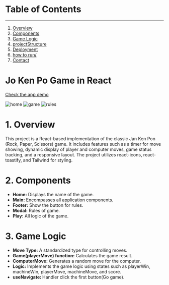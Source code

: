 # Table of Contents
__________________________________________________________________________________________________________________________________________________________
<ol dir='auto'>
  <li> 
    <a href="#1-overview">Overview</a>
  </li>
  <li>
    <a href="#2-components">Components</a>
  </li>
  <li>
    <a href="#3-gameLogic">Game Logic</a>
  </li>
  <li>
    <a href="#4-projectStructure">projectStructure</a>
  </li>
  <li>
    <a href="#5-deployment">Deployment</a>
  </li>
  <li>
    <a href="#6-howToRun">how to run/</a>
  </li>
  <li>
    <a href="#7-contact">Contact</a>
  </li>

</ol>

# Jo Ken Po Game in React

<a href="https://rock-paper-scissors-nko0538xl-gaalvesjs-projects.vercel.app">Check the app demo</a>

<img style="max-width: 100%" alt="home" src="https://github.com/gaalvesj/rock-paper-scissors/assets/23504396/1972f9a1-dfce-42da-8a89-d19d2ebe633b">
<img style="max-width: 100%" alt="game" src="https://github.com/gaalvesj/rock-paper-scissors/assets/23504396/46dff7a4-a756-4394-bfda-3c1eb46a7e0b">
<img style="max-width: 100%" alt="rules" src="https://github.com/gaalvesj/rock-paper-scissors/assets/23504396/be6e1ab7-82e6-4128-bf24-60e3073dc2ee">

# 1. Overview 
<p  href="#1-overview" >This project is a React-based implementation of the classic Jan Ken Pon (Rock, Paper, Scissors) game. It includes features such as a timer for move showing, dynamic display of player and computer moves, game status tracking, and a responsive layout. The project utilizes react-icons, react-toastify, and Tailwind for styling.</p>

# 2. Components
<ul href="#2-components">
<li><strong>Home:</strong> Displays the name of the game.</li>
<li><strong>Main:</strong> Encompasses all application components.</li>
<li><strong>Footer:</strong> Show the button for rules. </li>
<li><strong>Modal:</strong> Rules of game. </li>
<li><strong>Play:</strong> All logic of the game. </li>
</ul>

# 3. Game Logic
<ul href="#3-gameLogic">
<li><strong>
  Move Type:</strong>  A standardized type for controlling moves.
</li>
<li><strong>
  Game(playerMove) function:</strong> Calculates the game result. 
</li>
<li><strong>
  ComputerMove:</strong> Generates a random move for the computer.
 </li>
<li><strong>
  Logic:</strong> Implements the game logic using states such as playerWin,     machineWin, playerMove, machineMove, and score.
 </li>
<li><strong>
  useNavigate: </strong>Handler click the first button(Go game).
</li>
</ul>
